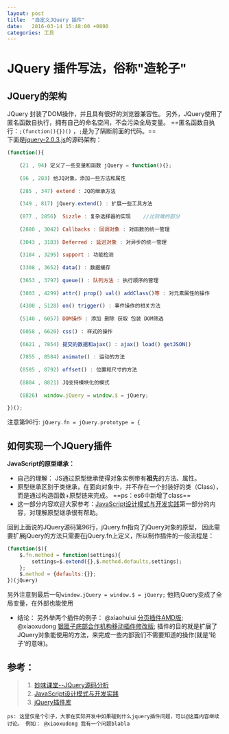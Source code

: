 ```yaml
---
layout: post
title:  "自定义JQuery 插件"
date:   2016-03-14 15:48:00 +0800
categories: 工具
---
```


# JQuery 插件写法，俗称"造轮子"

## JQuery的架构
JQuery 封装了DOM操作，并且具有很好的浏览器兼容性。
另外，JQuery使用了匿名函数自执行，拥有自己的命名空间，不会污染全局变量。
==匿名函数自执行：`;(function(){})()` ，`;`是为了隔断前面的代码。==  
下面是[jquery-2.0.3.js](http://xiaoxudoo.cn/images/jquery-2.0.3.js)的源码架构：
```js
(function(){
	
	(21 , 94) 定义了一些变量和函数 jQuery = function(){};
	
	(96 , 283) 给JQ对象，添加一些方法和属性
	
	(285 , 347) extend : JQ的继承方法
	
	(349 , 817) jQuery.extend() : 扩展一些工具方法
	
	(877 , 2856)  Sizzle : 复杂选择器的实现    //比较难的部分
	
	(2880 , 3042) Callbacks : 回调对象 : 对函数的统一管理
	
	(3043 , 3183) Deferred : 延迟对象 : 对异步的统一管理
	
	(3184 , 3295) support : 功能检测
	
	(3308 , 3652) data() : 数据缓存
	
	(3653 , 3797) queue() : 队列方法 : 执行顺序的管理 
	
	(3803 , 4299) attr() prop() val() addClass()等 : 对元素属性的操作
	
	(4300 , 5128) on() trigger() : 事件操作的相关方法
	
	(5140 , 6057) DOM操作 : 添加 删除 获取 包装 DOM筛选
	
	(6058 , 6620) css() : 样式的操作
	
	(6621 , 7854) 提交的数据和ajax() : ajax() load() getJSON()
	
	(7855 , 8584) animate() : 运动的方法
	
	(8585 , 8792) offset() : 位置和尺寸的方法
	
	(8804 , 8821) JQ支持模块化的模式
	
	(8826)  window.jQuery = window.$ = jQuery;
	
})();
```

注意第96行: `jQuery.fn = jQuery.prototype = {`

## 如何实现一个JQuery插件
**JavaScript的原型继承：**

* 自己的理解： JS通过原型继承使得对象实例带有**祖先**的方法、属性。
* 原型继承区别于类继承，在面向对象中，并不存在一个封装好的类（Class），而是通过构造函数+原型链来完成。 ==ps：es6中新增了class==
* 这一部分内容欢迎大家参考：[JavaScript设计模式与开发实践](http://item.jd.com/11686375.html)第一部分的内容，对理解原型继承很有帮助。

回到上面说的JQuery源码第96行，jQuery.fn指向了jQuery对象的原型，
因此需要扩展jQuery的方法只需要在jQuery.fn上定义，所以制作插件的一般流程是：
```js
(function($){
	$.fn.method = function(settings){
		settings=$.extend({},$.method.defaults,settings);
	};
	$.method = {defaults:{}};
})(jQuery)
```
另外注意到最后一句`window.jQuery = window.$ = jQuery;` 他把jQuery变成了全局变量，在外部也能使用
   	
* 结论：
  另外举两个插件的例子：
  @xiaohuiui [分页插件AMD版](http://yinxiazi.com/static/js/pc/paging.js);
  @xiaoxudong [银匣子底部合作机构移动插件修改版](http://yinxiazi.com/static/js/jquery.cxscroll.js);
  插件的目的就是扩展了JQuery对象能使用的方法，来完成一些内部我们不需要知道的操作(就是'轮子'的意味)。

## 参考：
> 1. [妙味课堂--JQuery源码分析](http://jquery.miaov.com/)
> 2. [JavaScript设计模式与开发实践](http://item.jd.com/11686375.html)
> 3. [jQuery插件库](http://jq22.com/)

`ps: 这里仅是个引子，大家在实际开发中如果碰到什么jquery插件问题，可以@这篇内容继续讨论。
例如：
@xiaoxudong 我有一个问题blabla`
